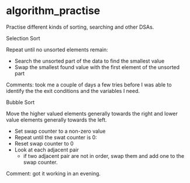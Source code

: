 # algorithm_practise
Practise different kinds of sorting, searching and other DSAs.

Selection Sort

Repeat until no unsorted elements remain:
- Search the unsorted part of the data to find the smallest value
- Swap the smallest found value with the first element of the unsorted part

Comments: took me a couple of days a few tries before I was able to identify the the exit conditions and the variables I need.

Bubble Sort

Move the higher valued elements generally towards the right and lower value elements generally towards the left.
 - Set swap counter to a non-zero value
 - Repeat until the swat counter is 0:
  - Reset swap counter to 0
  - Look at each adjacent pair
    - if two adjacent pair are not in order, swap them and add one to the swap counter.

Comment: got it working in an evening.
